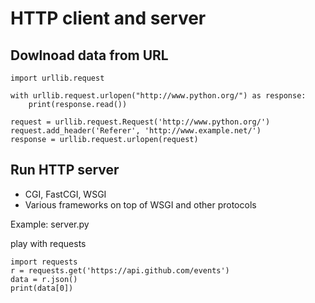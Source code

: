 # HTTP client and server

## Dowlnoad data from URL

    import urllib.request

    with urllib.request.urlopen("http://www.python.org/") as response:
        print(response.read())

    request = urllib.request.Request('http://www.python.org/')
    request.add_header('Referer', 'http://www.example.net/')
    response = urllib.request.urlopen(request)

## Run HTTP server

  * CGI, FastCGI, WSGI
  * Various frameworks on top of WSGI and other protocols

Example: server.py

play with requests

    import requests
    r = requests.get('https://api.github.com/events')
    data = r.json()
    print(data[0])
